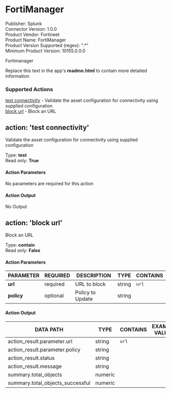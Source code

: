 [comment]: # "Auto-generated SOAR connector documentation"
# FortiManager

Publisher: Splunk  
Connector Version: 1.0.0  
Product Vendor: Fortineet  
Product Name: FortiManager  
Product Version Supported (regex): ".\*"  
Minimum Product Version: 10155.0.0.0  

Fortimanager


Replace this text in the app's **readme.html** to contain more detailed information


### Supported Actions  
[test connectivity](#action-test-connectivity) - Validate the asset configuration for connectivity using supplied configuration  
[block url](#action-block-url) - Block an URL  

## action: 'test connectivity'
Validate the asset configuration for connectivity using supplied configuration

Type: **test**  
Read only: **True**

#### Action Parameters
No parameters are required for this action

#### Action Output
No Output  

## action: 'block url'
Block an URL

Type: **contain**  
Read only: **False**

#### Action Parameters
PARAMETER | REQUIRED | DESCRIPTION | TYPE | CONTAINS
--------- | -------- | ----------- | ---- | --------
**url** |  required  | URL to block | string |  `url` 
**policy** |  optional  | Policy to Update | string | 

#### Action Output
DATA PATH | TYPE | CONTAINS | EXAMPLE VALUES
--------- | ---- | -------- | --------------
action_result.parameter.url | string |  `url`  |  
action_result.parameter.policy | string |  |  
action_result.status | string |  |  
action_result.message | string |  |  
summary.total_objects | numeric |  |  
summary.total_objects_successful | numeric |  |  